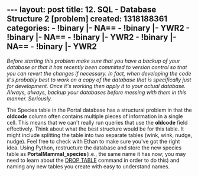 --- layout: post title: 12. SQL - Database Structure 2 [problem]
created: 1318188361 categories: - !binary |- NA== - !binary |- YWR2 -
!binary |- NA== - !binary |- YWR2 - !binary |- NA== - !binary |- YWR2
---

*Before starting this problem make sure that you have a backup of your
database or that it has recently been committed to version control so
that you can revert the changes if necessary. In fact, when developing
the code it's probably best to work on a copy of the database that is
specifically just for development. Once it's working then apply it to
your actual database. Always, always, backup your databases before
messing with them in this manner. Seriously.*

The Species table in the Portal database has a structural problem in
that the **oldcode** column often contains multiple pieces of
information in a single cell. This means that we can't really run
queries that use the **oldcode** field effectively. Think about what the
best structure would be for this table. It might include splitting the
table into two separate tables (wink, wink, nudge, nudge). Feel free to
check with Ethan to make sure you've got the right idea. Using Python,
restructure the database and store the new species table as
**PortalMammal\_species**(i.e., the same name it has now; you may need
to learn about the [DROP
TABLE](http://www.w3schools.com/sql/sql_drop.asp) command in order to do
this) and naming any new tables you create with easy to understand
names.
